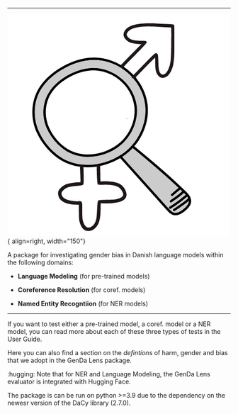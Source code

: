 ----------

![Screenshot](img/logo.png){ align=right, width="150"}

A package for investigating gender bias in Danish language models within the following domains:  

* **Language Modeling** (for pre-trained models)  

* **Coreference Resolution** (for coref. models)  

* **Named Entity Recogntiion** (for NER models)  

----------

If you want to test either a pre-trained model, a coref. model or a NER model, you can read more about each of these three types of tests in the User Guide.  

Here you can also find a section on the *defintions* of harm, gender and bias that we adopt in the GenDa Lens package. 

:hugging: Note that for NER and Language Modeling, the GenDa Lens evaluator is integrated with Hugging Face.

The package is can be run on python >=3.9 due to the dependency on the newesr version of the DaCy library (2.7.0). 
